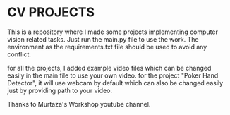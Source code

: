 # CV PROJECTS  

This is a repository where I made some projects implementing computer vision related tasks. Just run the main.py file to use the work. The environment as the requirements.txt file should be used to avoid any conflict.  

for all the projects, I added example video files which can be changed easily in the main file to use your own video. for the project "Poker Hand Detector", it will use webcam by default which can also be changed easily just by providing path to your video.  

Thanks to Murtaza's Workshop youtube channel.
